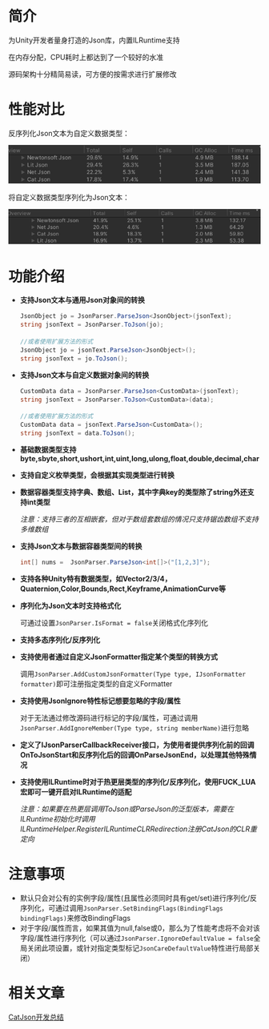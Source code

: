 # 简介
为Unity开发者量身打造的Json库，内置ILRuntime支持

在内存分配，CPU耗时上都达到了一个较好的水准

源码架构十分精简易读，可方便的按需求进行扩展修改

# 性能对比

反序列化Json文本为自定义数据类型：

![](https://github.com/CatImmortal/CatJson/raw/main/ImageRes/ParseJsonByType.png)

将自定义数据类型序列化为Json文本：

![](https://github.com/CatImmortal/CatJson/raw/main/ImageRes/ToJsonByType.png)



# 功能介绍

- **支持Json文本与通用Json对象间的转换**

  ```csharp
  JsonObject jo = JsonParser.ParseJson<JsonObject>(jsonText);
  string jsonText = JsonParser.ToJson(jo);
  
  //或者使用扩展方法的形式
  JsonObject jo = jsonText.ParseJson<JsonObject>();
  string jsonText = jo.ToJson();
  ```

- **支持Json文本与自定义数据对象间的转换**

  ```csharp
  CustomData data = JsonParser.ParseJson<CustomData>(jsonText);
  string jsonText = JsonParser.ToJson<CustomData>(data);
  
  //或者使用扩展方法的形式
  CustomData data = jsonText.ParseJson<CustomData>();
  string jsonText = data.ToJson();
  ```

- **基础数据类型支持byte,sbyte,short,ushort,int,uint,long,ulong,float,double,decimal,char**

- **支持自定义枚举类型，会根据其实现类型进行转换**

- **数据容器类型支持字典、数组、List，其中字典key的类型除了string外还支持int类型**

  *注意：支持三者的互相嵌套，但对于数组套数组的情况只支持锯齿数组不支持多维数组*

- **支持Json文本与数据容器类型间的转换**

  ```csharp
  int[] nums =  JsonParser.ParseJson<int[]>("[1,2,3]");
  ```

- **支持各种Unity特有数据类型，如Vector2/3/4，Quaternion,Color,Bounds,Rect,Keyframe,AnimationCurve等**

- **序列化为Json文本时支持格式化**

  可通过设置`JsonParser.IsFormat = false`关闭格式化序列化

- **支持多态序列化/反序列化**

- **支持使用者通过自定义JsonFormatter指定某个类型的转换方式**

  调用`JsonParser.AddCustomJsonFormatter(Type type, IJsonFormatter formatter)`即可注册指定类型的自定义Formatter

- **支持使用JsonIgnore特性标记想要忽略的字段/属性**

  对于无法通过修改源码进行标记的字段/属性，可通过调用`JsonParser.AddIgnoreMember(Type type, string memberName)`进行忽略

- **定义了IJsonParserCallbackReceiver接口，为使用者提供序列化前的回调OnToJsonStart和反序列化后的回调OnParseJsonEnd，以处理其他特殊情况**

- **支持使用ILRuntime时对于热更层类型的序列化/反序列化，使用FUCK_LUA宏即可一键开启对ILRuntime的适配**

  *注意：如果要在热更层调用ToJson或ParseJson的泛型版本，需要在ILRuntime初始化时调用ILRuntimeHelper.RegisterILRuntimeCLRRedirection注册CatJson的CLR重定向*

# 注意事项

- 默认只会对公有的实例字段/属性(且属性必须同时具有get/set)进行序列化/反序列化，可通过调用`JsonParser.SetBindingFlags(BindingFlags bindingFlags)`来修改BindingFlags
- 对于字段/属性而言，如果其值为null,false或0，那么为了性能考虑将不会对该字段/属性进行序列化（可以通过`JsonParser.IgnoreDefaultValue = false`全局关闭此项设置，或针对指定类型标记`JsonCareDefaultValue`特性进行局部关闭）

# 相关文章

[CatJson开发总结](http://cathole.top/2021/12/05/catjson-dev-summary/)

